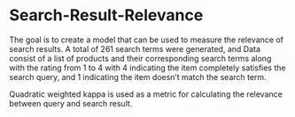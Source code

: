 # Search-Result-Relevance

The goal is to create a model that can be used to measure the relevance of search results.
A total of 261 search terms were generated, and Data consist of a list of products and their corresponding search terms along with the rating from 1 to 4 with 4 indicating the item completely satisfies the search query, and 1
indicating the item doesn’t match the search term.

Quadratic weighted kappa is used as a metric for calculating the relevance between query and search result.
